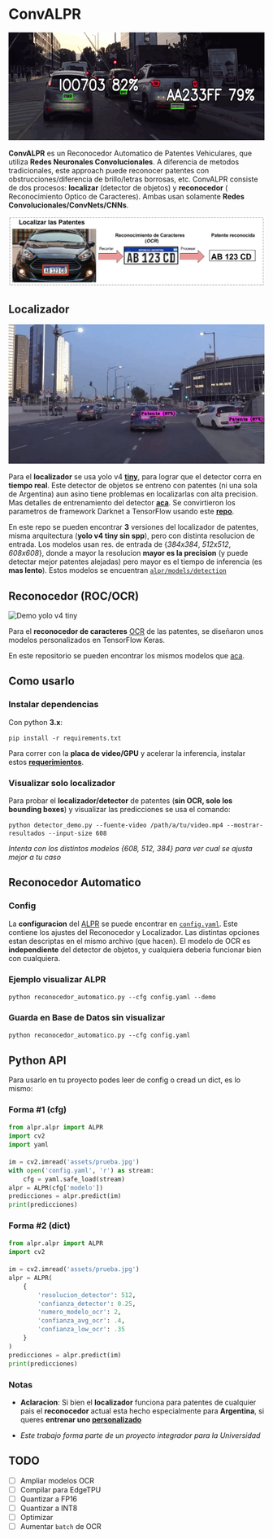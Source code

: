 # ConvALPR

[![Alt Text](assets/alpr.gif)](https://youtu.be/-TPJot7-HTs?t=652)

**ConvALPR** es un Reconocedor Automatico de Patentes Vehiculares, que utiliza **Redes Neuronales Convolucionales**. A
diferencia de metodos tradicionales, este approach puede reconocer patentes con obstrucciones/diferencia de
brillo/letras borrosas, etc. ConvALPR consiste de dos procesos: **localizar** (detector de objetos) y **reconocedor** (
Reconocimiento Optico de Caracteres). Ambas usan solamente **Redes Convolucionales/ConvNets/CNNs**.

![Proceso ALPR](assets/proceso.png)

## Localizador

![Demo yolo v4 tiny](assets/demo_localizador.gif)

Para el **localizador** se usa yolo
v4 **[tiny](https://github.com/AlexeyAB/darknet#yolo-v4-v3-and-v2-for-windows-and-linux)**, para lograr que el detector
corra en **tiempo real**. Este detector de objetos se entreno con patentes (ni una sola de Argentina) aun asino tiene
problemas en localizarlas con alta precision. Mas detalles de entrenamiento del
detector **[aca](https://github.com/ankandrew/LocalizadorPatentes)**. Se convirtieron los parametros de framework
Darknet a TensorFlow usando este **[repo](https://github.com/hunglc007/tensorflow-yolov4-tflite)**.

En este repo se pueden encontrar **3** versiones del localizador de patentes, misma arquitectura (**yolo v4 tiny sin
spp**), pero con distinta resolucion de entrada. Los modelos usan res. de entrada de {*384x384*, *512x512*, *608x608*},
donde a mayor la resolucion **mayor es la precision** (y puede detectar mejor patentes alejadas) pero mayor es el tiempo
de inferencia (es **mas lento**). Estos modelos se encuentran [`alpr/models/detection`](alpr/models/detection)

## Reconocedor (ROC/OCR)

![Demo yolo v4 tiny](https://github.com/ankandrew/cnn-ocr-lp/blob/master/extra/demo.gif)

Para el **reconocedor de caracteres** [OCR](https://es.wikipedia.org/wiki/Reconocimiento_%C3%B3ptico_de_caracteres) de
las patentes, se diseñaron unos modelos personalizados en TensorFlow Keras.

En este repositorio se pueden encontrar los mismos modelos que [aca](https://github.com/ankandrew/cnn-ocr-lp).

## Como usarlo

### Instalar dependencias

Con python **3.x**:

```
pip install -r requirements.txt
```

Para correr con la **placa de video/GPU** y acelerar la inferencia, instalar
estos **[requerimientos](https://www.tensorflow.org/install/gpu#software_requirements)**.

### Visualizar solo localizador

Para probar el **localizador/detector** de patentes (**sin OCR, solo los bounding boxes**) y visualizar las predicciones
se usa el comando:

```
python detector_demo.py --fuente-video /path/a/tu/video.mp4 --mostrar-resultados --input-size 608
```

*Intenta con los distintos modelos {608, 512, 384} para ver cual se ajusta mejor a tu caso*

## Reconocedor Automatico

### Config

La **configuracion** del [ALPR](https://es.wikipedia.org/wiki/Reconocimiento_autom%C3%A1tico_de_matr%C3%ADculas) se
puede encontrar en [`config.yaml`](config.yaml). Este contiene los ajustes del Reconocedor y Localizador. Las distintas
opciones estan descriptas en el mismo archivo (que hacen). El modelo de OCR es **independiente** del detector de
objetos, y cualquiera deberia funcionar bien con cualquiera.

### Ejemplo visualizar ALPR

```
python reconocedor_automatico.py --cfg config.yaml --demo
```

### Guarda en Base de Datos sin visualizar

```
python reconocedor_automatico.py --cfg config.yaml
```

## Python API

Para usarlo en tu proyecto podes leer de config o cread un dict, es lo mismo:

### Forma #1 (cfg)

```python
from alpr.alpr import ALPR
import cv2
import yaml

im = cv2.imread('assets/prueba.jpg')
with open('config.yaml', 'r') as stream:
    cfg = yaml.safe_load(stream)
alpr = ALPR(cfg['modelo'])
predicciones = alpr.predict(im)
print(predicciones)
```

### Forma #2 (dict)

```python
from alpr.alpr import ALPR
import cv2

im = cv2.imread('assets/prueba.jpg')
alpr = ALPR(
    {
        'resolucion_detector': 512,
        'confianza_detector': 0.25,
        'numero_modelo_ocr': 2,
        'confianza_avg_ocr': .4,
        'confianza_low_ocr': .35
    }
)
predicciones = alpr.predict(im)
print(predicciones)
```

### Notas

* **Aclaracion**: Si bien el **localizador** funciona para patentes de cualquier pais el **reconocedor** actual esta
  hecho especialmente para **Argentina**,
  si queres **entrenar uno [personalizado](https://github.com/ankandrew/cnn-ocr-lp/wiki/Entrenamiento)**

* *Este trabajo forma parte de un proyecto integrador para la Universidad*

## TODO

- [ ] Ampliar modelos OCR
- [ ] Compilar para EdgeTPU
- [ ] Quantizar a FP16
- [ ] Quantizar a INT8
- [ ] Optimizar
- [ ] Aumentar `batch` de OCR
